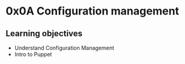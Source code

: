 # 0x0A Configuration management

## Learning objectives

* Understand Configuration Management
* Intro to Puppet